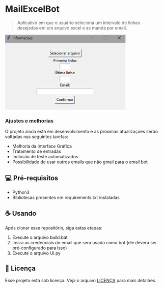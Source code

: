 # MailExcelBot

> Aplicativo em que o usuário seleciona um intervalo de linhas desejadas em um arquivo excel e as manda por email.

<img src="Assets/Interface.png" alt="Exemplo imagem">

### Ajustes e melhorias

O projeto ainda está em desenvolvimento e as próximas atualizações serão voltadas nas seguintes tarefas:

- Melhoria da Interface Gráfica
- Tratamento de entradas
- Inclusão de teste automatizados
- Possibilidade de usar outros emails que não gmail para o email bot

## 💻 Pré-requisitos

- Python3
- Bibliotecas presentes em requirements.txt instaladas

## ☕ Usando <MailExcelBot>

Após clonar esse repositório, siga estas etapas:

1. Execute o arquivo build.bat
2. Insira as credenciais do email que será usado como bot (ele deverá ser pré-configurado para isso)
3. Execute o arquivo UI.py


## 📝 Licença

Esse projeto está sob licença. Veja o arquivo [LICENÇA](LICENSE.md) para mais detalhes.